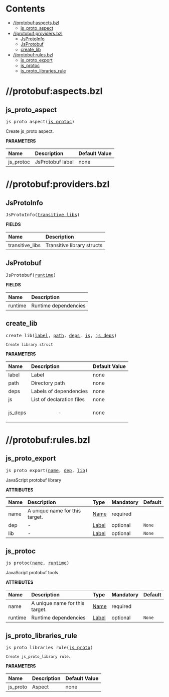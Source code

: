 # Contents

<!-- START doctoc generated TOC please keep comment here to allow auto update -->
<!-- DON'T EDIT THIS SECTION, INSTEAD RE-RUN doctoc TO UPDATE -->

- [//protobuf:aspects.bzl](#protobufaspectsbzl)
  - [js_proto_aspect](#js_proto_aspect)
- [//protobuf:providers.bzl](#protobufprovidersbzl)
  - [JsProtoInfo](#jsprotoinfo)
  - [JsProtobuf](#jsprotobuf)
  - [create_lib](#create_lib)
- [//protobuf:rules.bzl](#protobufrulesbzl)
  - [js_proto_export](#js_proto_export)
  - [js_protoc](#js_protoc)
  - [js_proto_libraries_rule](#js_proto_libraries_rule)

<!-- END doctoc generated TOC please keep comment here to allow auto update -->

# //protobuf:aspects.bzl

<!-- Generated with Stardoc: http://skydoc.bazel.build -->

<a id="js_proto_aspect"></a>

## js_proto_aspect

<pre>
js_proto_aspect(<a href="#js_proto_aspect-js_protoc">js_protoc</a>)
</pre>

Create js_proto aspect.

**PARAMETERS**

| Name                                            | Description      | Default Value |
| :---------------------------------------------- | :--------------- | :------------ |
| <a id="js_proto_aspect-js_protoc"></a>js_protoc | JsProtobuf label | none          |

# //protobuf:providers.bzl

<!-- Generated with Stardoc: http://skydoc.bazel.build -->

<a id="JsProtoInfo"></a>

## JsProtoInfo

<pre>
JsProtoInfo(<a href="#JsProtoInfo-transitive_libs">transitive_libs</a>)
</pre>

**FIELDS**

| Name                                                    | Description                |
| :------------------------------------------------------ | :------------------------- |
| <a id="JsProtoInfo-transitive_libs"></a>transitive_libs | Transitive library structs |

<a id="JsProtobuf"></a>

## JsProtobuf

<pre>
JsProtobuf(<a href="#JsProtobuf-runtime">runtime</a>)
</pre>

**FIELDS**

| Name                                   | Description          |
| :------------------------------------- | :------------------- |
| <a id="JsProtobuf-runtime"></a>runtime | Runtime dependencies |

<a id="create_lib"></a>

## create_lib

<pre>
create_lib(<a href="#create_lib-label">label</a>, <a href="#create_lib-path">path</a>, <a href="#create_lib-deps">deps</a>, <a href="#create_lib-js">js</a>, <a href="#create_lib-js_deps">js_deps</a>)
</pre>

    Create library struct

**PARAMETERS**

| Name                                   | Description               | Default Value |
| :------------------------------------- | :------------------------ | :------------ |
| <a id="create_lib-label"></a>label     | Label                     | none          |
| <a id="create_lib-path"></a>path       | Directory path            | none          |
| <a id="create_lib-deps"></a>deps       | Labels of dependencies    | none          |
| <a id="create_lib-js"></a>js           | List of declaration files | none          |
| <a id="create_lib-js_deps"></a>js_deps | <p align="center"> - </p> | none          |

# //protobuf:rules.bzl

<!-- Generated with Stardoc: http://skydoc.bazel.build -->

<a id="js_proto_export"></a>

## js_proto_export

<pre>
js_proto_export(<a href="#js_proto_export-name">name</a>, <a href="#js_proto_export-dep">dep</a>, <a href="#js_proto_export-lib">lib</a>)
</pre>

JavaScript protobuf library

**ATTRIBUTES**

| Name                                  | Description                    | Type                                                                | Mandatory | Default           |
| :------------------------------------ | :----------------------------- | :------------------------------------------------------------------ | :-------- | :---------------- |
| <a id="js_proto_export-name"></a>name | A unique name for this target. | <a href="https://bazel.build/concepts/labels#target-names">Name</a> | required  |                   |
| <a id="js_proto_export-dep"></a>dep   | -                              | <a href="https://bazel.build/concepts/labels">Label</a>             | optional  | <code>None</code> |
| <a id="js_proto_export-lib"></a>lib   | -                              | <a href="https://bazel.build/concepts/labels">Label</a>             | optional  | <code>None</code> |

<a id="js_protoc"></a>

## js_protoc

<pre>
js_protoc(<a href="#js_protoc-name">name</a>, <a href="#js_protoc-runtime">runtime</a>)
</pre>

JavaScript protobuf tools

**ATTRIBUTES**

| Name                                  | Description                    | Type                                                                | Mandatory | Default           |
| :------------------------------------ | :----------------------------- | :------------------------------------------------------------------ | :-------- | :---------------- |
| <a id="js_protoc-name"></a>name       | A unique name for this target. | <a href="https://bazel.build/concepts/labels#target-names">Name</a> | required  |                   |
| <a id="js_protoc-runtime"></a>runtime | Runtime dependencies           | <a href="https://bazel.build/concepts/labels">Label</a>             | optional  | <code>None</code> |

<a id="js_proto_libraries_rule"></a>

## js_proto_libraries_rule

<pre>
js_proto_libraries_rule(<a href="#js_proto_libraries_rule-js_proto">js_proto</a>)
</pre>

    Create js_proto_library rule.

**PARAMETERS**

| Name                                                  | Description | Default Value |
| :---------------------------------------------------- | :---------- | :------------ |
| <a id="js_proto_libraries_rule-js_proto"></a>js_proto | Aspect      | none          |

